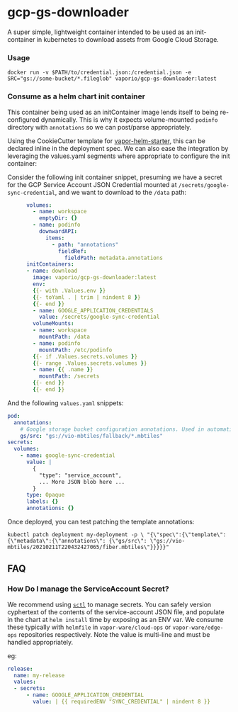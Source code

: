 # gcp-gs-downloader

A super simple, lightweight container intended to be used as an init-container in kubernetes to download assets from Google Cloud Storage.

### Usage

```shell
docker run -v $PATH/to/credential.json:/credential.json -e SRC="gs://some-bucket/*.fileglob" vaporio/gcp-gs-downloader:latest
```

### Consume as a helm chart init container

This container being used as an initContainer image lends itself to being re-configured dynamically. This is why it expects volume-mounted `podinfo` directory with `annotations` so we can post/parse appropriately.

Using the CookieCutter template for [vapor-helm-starter](https://github.com/vapor-ware/vapor-helm-starter), this can be declared inline in the deployment spec. We can also ease the integration by leveraging the values.yaml segments where appropriate to configure the init container:

Consider the following init container snippet, presuming we have a secret for the GCP Service Account JSON Credential mounted at `/secrets/google-sync-credential`, and we want to download to the `/data` path:

```yaml
      volumes:
        - name: workspace
          emptyDir: {}
        - name: podinfo
          downwardAPI:
            items:
              - path: "annotations"
                fieldRef:
                  fieldPath: metadata.annotations
      initContainers:
      - name: download
        image: vaporio/gcp-gs-downloader:latest
        env:
        {{- with .Values.env }}
        {{- toYaml . | trim | nindent 8 }}
        {{- end }}
        - name: GOOGLE_APPLICATION_CREDENTIALS
          value: /secrets/google-sync-credential
        volumeMounts:
        - name: workspace
          mountPath: /data
        - name: podinfo
          mountPath: /etc/podinfo
        {{- if .Values.secrets.volumes }}
        {{- range .Values.secrets.volumes }}
        - name: {{ .name }}
          mountPath: /secrets
        {{- end }}
        {{- end }}
```

And the following `values.yaml` snippets:

```yaml
pod:
  annotations:
    # Google storage bucket configuration annotations. Used in automation between map-feature-api and tileserver-gl init container to provision mbtiles for serving from Google Cloud Storage.
    gs/src: "gs://vio-mbtiles/fallback/*.mbtiles"
secrets:
  volumes:
    - name: google-sync-credential
      value: |
        {
          "type": "service_account",
          ... More JSON blob here ...
        }
      type: Opaque
      labels: {}
      annotations: {}
```

Once deployed, you can test patching the template annotations:

```shell
kubectl patch deployment my-deployment -p \ "{\"spec\":{\"template\":{\"metadata\":{\"annotations\": {\"gs/src\": \"gs://vio-mbtiles/20210211T220432427065/fiber.mbtiles\"}}}}}"

```

## FAQ

### How Do I manage the ServiceAccount Secret?

We recommend using [`sctl`](https://github.com/vapor-ware/sctl) to manage secrets. You can safely version cyphertext of the contents of the service-account JSON file, and populate in the chart at `helm install` time by exposing as an ENV var.  We consume these typically with `helmfile` in `vapor-ware/cloud-ops` or `vapor-ware/edge-ops` repositories respectively. Note the value is multi-line and must be handled appropriately.

eg:

```yaml
release:
  name: my-release
  values:
  - secrets:
      - name: GOOGLE_APPLICATION_CREDENTIAL
        value: | {{ requiredENV "SYNC_CREDENTIAL" | nindent 8 }}
```
